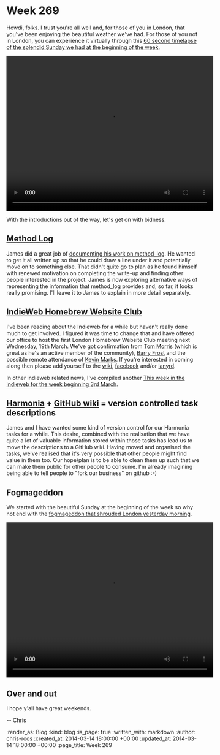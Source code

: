 Week 269
========

Howdi, folks. I trust you're all well and, for those of you in London, that you've been enjoying the beautiful weather we've had. For those of you not in London, you can experience it virtually through this [60 second timelapse of the splendid Sunday we had at the beginning of the week](https://thames-time-lapse.s3.amazonaws.com/videos/2014-03-09.800x600.mp4).

<video width="540" height="405" controls="">
  <source src="https://thames-time-lapse.s3.amazonaws.com/videos/2014-03-09.800x600.mp4" type="video/mp4">
  Your browser does not support the video tag.
</video>

With the introductions out of the way, let's get on with bidness.

## [Method Log][]

James did a great job of [documenting his work on method_log](/tracing-the-git-history-of-a-ruby-method). He wanted to get it all written up so that he could draw a line under it and potentially move on to something else. That didn't quite go to plan as he found himself with renewed motivation on completing the write-up and finding other people interested in the project. James is now exploring alternative ways of representing the information that method_log provides and, so far, it looks really promising. I'll leave it to James to explain in more detail separately.

## [IndieWeb Homebrew Website Club][]

I've been reading about the Indieweb for a while but haven't really done much to get involved. I figured it was time to change that and have offered our office to host the first London Homebrew Website Club meeting next Wednesday, 19th March. We've got confirmation from [Tom Morris][] (which is great as he's an active member of the community), [Barry Frost][] and the possible remote attendance of [Kevin Marks][]. If you're interested in coming along then please add yourself to the [wiki](http://indiewebcamp.com/events/2014-03-19-homebrew-website-club), [facebook](https://www.facebook.com/events/268718243295391/) and/or [lanyrd](http://lanyrd.com/2014/homebrew-website-club/).

In other indieweb related news, I've compiled another [This week in the indieweb for the week beginning 3rd March](http://indiewebcamp.com/2014-03-09-this-week-in-the-indieweb).

## [Harmonia][] + [GitHub wiki][] = version controlled task descriptions

James and I have wanted some kind of version control for our Harmonia tasks for a while. This desire, combined with the realisation that we have quite a lot of valuable information stored within those tasks has lead us to move the descriptions to a GitHub wiki. Having moved and organised the tasks, we've realised that it's very possible that other people might find value in them too. Our hope/plan is to be able to clean them up such that we can make them public for other people to consume. I'm already imagining being able to tell people to "fork our business" on github :-)

## Fogmageddon

We started with the beautiful Sunday at the beginning of the week so why not end with the [fogmageddon that shrouded London yesterday morning](https://thames-time-lapse.s3.amazonaws.com/videos/2014-03-13.800x600.mp4).

<video width="540" height="405" controls="">
  <source src="https://thames-time-lapse.s3.amazonaws.com/videos/2014-03-13.800x600.mp4" type="video/mp4">
  Your browser does not support the video tag.
</video>

## Over and out

I hope y'all have great weekends.

-- Chris

[Harmonia]: https://harmonia.io/
[GitHub wiki]: https://github.com/gollum/gollum/wiki
[Method Log]: https://github.com/freerange/method_log
[IndieWeb Homebrew Website Club]: http://indiewebcamp.com/#Homebrew_Website_Club
[Tom Morris]: http://tommorris.org/
[Barry Frost]: http://barryfrost.com/
[Kevin Marks]: http://www.kevinmarks.com/

:render_as: Blog
:kind: blog
:is_page: true
:written_with: markdown
:author: chris-roos
:created_at: 2014-03-14 18:00:00 +00:00
:updated_at: 2014-03-14 18:00:00 +00:00
:page_title: Week 269
